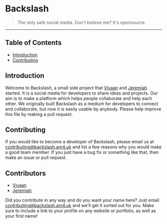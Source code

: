 # Backslash
> The only safe social media. Don't believe me? It's opensource.
<hr>


## Table of Contents

* [Introduction](#introduction)
* [Contributing](#contributing)

## Introduction
Welcome to Backslash, a small side project that [Vivaan](https://youtube.com/channel/UCzuY7qNvGAfRqYdMJAxKb7g) and [Jeremiah](https://scratch.mit.edu/users/nwd4c4) started. It is a social media for developers to share ideas and projects. Our aim is to make a platform which helps people collaborate and help each other. We originally built Backslash as a medium for developers to connect and collaborate, but now it is easily usable by anybody.
Please help improve this file by making a pull request.

## Contributing
If you would like to become a developer of Backslash, please email us at contributing@backslash.am4.uk and list a few reasons why you would make a good team member.
If you just have a bug fix or something like that, then make an issue or pull request.

## Contributors
* [Vivaan](https://youtube.com/channel/UCzuY7qNvGAfRqYdMJAxKb7g)
* [Jeremiah](https://scratch.mit.edu/users/nwd4c4)

Did you contribute in any way and do you want your name here? Just email contributing@backslash.am4.uk and we'll get it sorted out for you. 
Make sure to include a link to your profile on any website or portfolio, as well as your first name!
